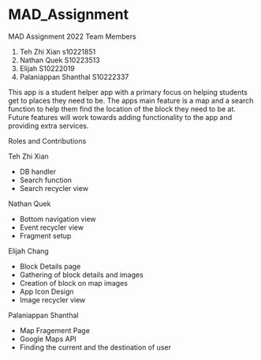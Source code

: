 # MAD_Assignment
MAD Assignment 2022
Team Members
1) Teh Zhi Xian s10221851
2) Nathan Quek S10223513
3) Elijah S10222019
4) Palaniappan Shanthal S10222337

This app is a student helper app with a primary focus on helping students get to places they need to be.
The apps main feature is a map and a search function to help them find the location of the block they need to be at.
Future features will work towards adding functionality to the app and providing extra services.

Roles and Contributions

Teh Zhi Xian
- DB handler
- Search function
- Search recycler view

Nathan Quek
- Bottom navigation view
- Event recycler view
- Fragment setup

Elijah Chang
- Block Details page
- Gathering of block details and images
- Creation of block on map images 
- App Icon Design
- Image recycler view

Palaniappan Shanthal
- Map Fragement Page
- Google Maps API
- Finding the current and the destination of user
